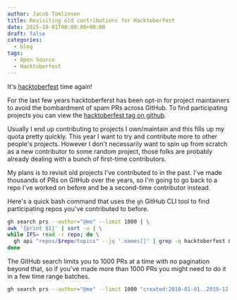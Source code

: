 ```yaml
---
author: Jacob Tomlinson
title: Revisiting old contributions for Hacktoberfest
date: 2025-10-01T00:00:00+00:00
draft: false
categories:
  - blog
tags:
  - Open Source
  - Hacktoberfest
---
```


It's [hacktoberfest](https://hacktoberfest.com/) time again!

For the last few years hacktoberferst has been opt-in for project maintainers to avoid the bombardment of spam PRs across GitHub. To find participating projects you can view the [hacktoberfest tag on github](https://github.com/topics/hacktoberfest).

Usually I end up contributing to projects I own/maintain and this fills up my quota pretty quickly. This year I want to try and contribute more to other people's projects. However I don't necessarily want to spin up from scratch as a new contributor to some random project, those folks are probably already dealing with a bunch of first-time contributors.

My plans is to revisit old projects I've contributed to in the past. I've made thousands of PRs on GitHub over the years, so I'm going to go back to a repo I've worked on before and be a second-time contributor instead.

Here's a quick bash command that uses the `gh` GitHub CLI tool to find participating repos you've contributed to before.

```bash
gh search prs --author="@me" --limit 1000 | \
awk '{print $1}' | sort -u | \
while IFS= read -r repo; do \
  gh api "repos/$repo/topics" --jq '.names[]' | grep -q hacktoberfest && echo "$repo" ;\
done
```

The GitHub search limits you to 1000 PRs at a time with no pagination beyond that, so if you've made more than 1000 PRs you might need to do it in a few time range batches.

```bash
gh search prs --author="@me" --limit 1000 "created:2010-01-01..2019-12-31"
```
